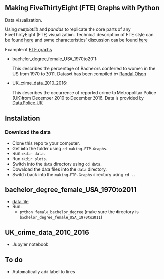 Making FiveThirtyEight (FTE) Graphs with Python
-----------------------

Data visualization.

Using *matplotlib* and *pandas* to replicate the core parts of any FiveThirtyEight (FTE) visualization.
Technical description of FTE style can be found [here](https://github.com/matplotlib/matplotlib/blob/38be7aeaaac3691560aeadafe46722dda427ef47/lib/matplotlib/mpl-data/stylelib/fivethirtyeight.mplstyle) and some characteristics' discussion can be found [here](https://dataorigami.net/blogs/napkin-folding/17543615-replicating-538s-plot-styles-in-matplotlib)

Example of [FTE graphs](https://fivethirtyeight.com/features/the-52-best-and-weirdest-charts-we-made-in-2016/)


* bachelor_degree_female_USA_1970to2011:

    This describes the percentage of Bachelors conferred to women in the US from 1970 to 2011.
    Dataset has been compiled by [Randal Olson](http://www.randalolson.com/2014/06/14/percentage-of-bachelors-degrees-conferred-to-women-by-major-1970-2012/)


* UK_crime_data_2010_2016:

    This describes the occurrence of reported crime to Metropolitan Police (UK)from December 2010 to December 2016.
    Data is provided by  [Data.Police.UK](https://data.police.uk/data/)


Installation
----------------------

### Download the data
* Clone this repo to your computer.
* Get into the folder using `cd making-FTP-Graphs`.
* Run `mkdir data`.
* Run `mkdir plots`.
* Switch into the `data` directory using `cd data`.
* Download the data files into the `data` directory.
* Switch back into the `making-FTP-Graphs` directory using `cd ..`

bachelor_degree_female_USA_1970to2011
----------------------
* [data file](http://www.randalolson.com/wp-content/uploads/percent-bachelors-degrees-women-usa.csv)
* Run:
    * `python female_bachelor_degree`
    (make sure the directory is `bachelor_degree_female_USA_1970to2011`)


UK_crime_data_2010_2016
----------------------
* Jupyter notebook


To do
----------------------
* Automatically add label to lines